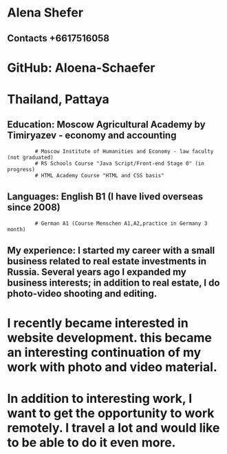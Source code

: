 # Alena Shefer

## Contacts +6617516058
# GitHub: Aloena-Schaefer
# Thailand, Pattaya

## Education: Moscow Agricultural Academy by Timiryazev - economy and accounting
             # Moscow Institute of Humanities and Economy - law faculty (not graduated)
             # RS Schools Course "Java Script/Front-end Stage 0" (in progress)
             # HTML Academy Course "HTML and CSS basis"

## Languages: English B1 (I have lived overseas since 2008)
             # German A1 (Course Menschen A1,A2,practice in Germany 3 month)

## My experience: I  started my career with a small business related to real estate investments in Russia. Several years ago I expanded my business interests; in addition to real estate, I do photo-video shooting and editing.

# I recently became interested in website development. this became an interesting continuation of my work with photo and video material.

# In addition to interesting work, I want to get the opportunity to work remotely. I travel a lot and would like to be able to do it even more.
             
